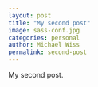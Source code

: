 ```yaml
---
layout: post
title: "My second post"
image: sass-conf.jpg
categories: personal
author: Michael Wiss
permalink: second-post
---
```


My second post.